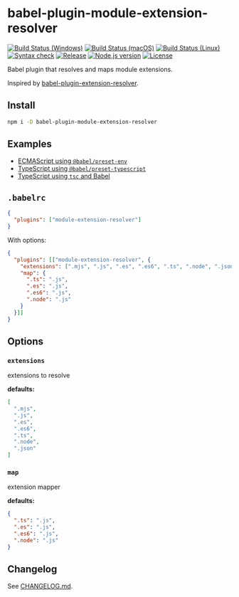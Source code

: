 # babel-plugin-module-extension-resolver

[![Build Status (Windows)][image-build-windows]][link-build-windows]
[![Build Status (macOS)][image-build-macos]][link-build-macos]
[![Build Status (Linux)][image-build-linux]][link-build-linux]
[![Syntax check][image-syntax-check]][link-syntax-check]
[![Release][image-release]][link-release]
[![Node.js version][image-engine]][link-engine]
[![License][image-license]][link-license]

Babel plugin that resolves and maps module extensions.

Inspired by [babel-plugin-extension-resolver](https://www.npmjs.com/package/babel-plugin-extension-resolver).

## Install

```bash
npm i -D babel-plugin-module-extension-resolver
```

## Examples

* [ECMAScript using `@babel/preset-env`](./examples/babel)
* [TypeScript using `@babel/preset-typescript`](./examples/ts-babel)
* [TypeScript using `tsc` and Babel](./examples/ts-tsc)

## `.babelrc`

```json
{
  "plugins": ["module-extension-resolver"]
}
```

With options:

```json
{
  "plugins": [["module-extension-resolver", {
    "extensions": [".mjs", ".js", ".es", ".es6", ".ts", ".node", ".json"],
    "map": {
      ".ts": ".js",
      ".es": ".js",
      ".es6": ".js",
      ".node": ".js"
    }
  }]]
}
```

## Options

### `extensions`

extensions to resolve

**defaults:**

```json
[
  ".mjs",
  ".js",
  ".es",
  ".es6",
  ".ts",
  ".node",
  ".json"
]
```

### `map`

extension mapper

**defaults:**

```json
{
  ".ts": ".js",
  ".es": ".js",
  ".es6": ".js",
  ".node": ".js"
}
```

## Changelog

See [CHANGELOG.md](CHANGELOG.md).

[image-build-windows]: https://github.com/shimataro/babel-plugin-module-extension-resolver/workflows/Windows/badge.svg
[link-build-windows]: https://github.com/shimataro/babel-plugin-module-extension-resolver
[image-build-macos]: https://github.com/shimataro/babel-plugin-module-extension-resolver/workflows/macOS/badge.svg
[link-build-macos]: https://github.com/shimataro/babel-plugin-module-extension-resolver
[image-build-linux]: https://github.com/shimataro/babel-plugin-module-extension-resolver/workflows/Linux/badge.svg
[link-build-linux]: https://github.com/shimataro/babel-plugin-module-extension-resolver
[image-syntax-check]: https://github.com/shimataro/babel-plugin-module-extension-resolver/workflows/Syntax%20check/badge.svg
[link-syntax-check]: https://github.com/shimataro/babel-plugin-module-extension-resolver
[image-release]: https://img.shields.io/github/release/shimataro/babel-plugin-module-extension-resolver.svg
[link-release]: https://github.com/shimataro/babel-plugin-module-extension-resolver/releases
[image-engine]: https://img.shields.io/node/v/babel-plugin-module-extension-resolver.svg
[link-engine]: https://nodejs.org/
[image-license]: https://img.shields.io/github/license/shimataro/babel-plugin-module-extension-resolver.svg
[link-license]: ./LICENSE
